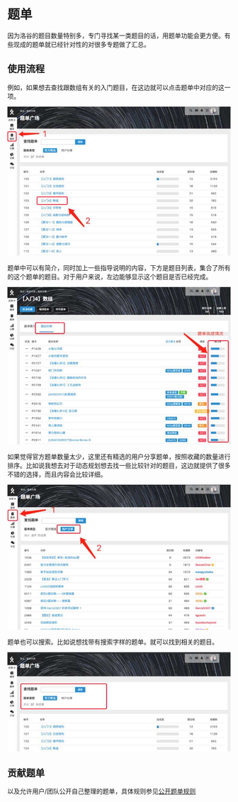 # 题单

因为洛谷的题目数量特别多，专门寻找某一类题目的话，用题单功能会更方便。有些现成的题单就已经针对性的对很多专题做了汇总。

## 使用流程

例如，如果想去查找跟数组有关的入门题目，在这边就可以点击题单中对应的这一项。

![进入题单](_image/TrainingList1.jpg)

题单中可以有简介，同时加上一些指导说明的内容，下方是题目列表，集合了所有的这个题单的题目。对于用户来说，左边能够显示这个题目是否已经完成。

![查看题单](_image/TrainingList2.jpg)

如果觉得官方题单数量太少，这里还有精选的用户分享题单，按照收藏的数量进行排序。比如说我想去对于动态规划想去找一些比较针对的题目，这边就提供了很多不错的选择，而且内容会比较详细。

![用户分享的题单](_image/TrainingList3.jpg)

题单也可以搜索。比如说想找带有搜索字样的题单。就可以找到相关的题目。

![题单搜索功能](_image/TrainingList4.jpg)

## 贡献题单

以及允许用户/团队公开自己整理的题单，具体规则参见[公开题单规则](https://www.luogu.com.cn/discuss/show?postid=203644)
